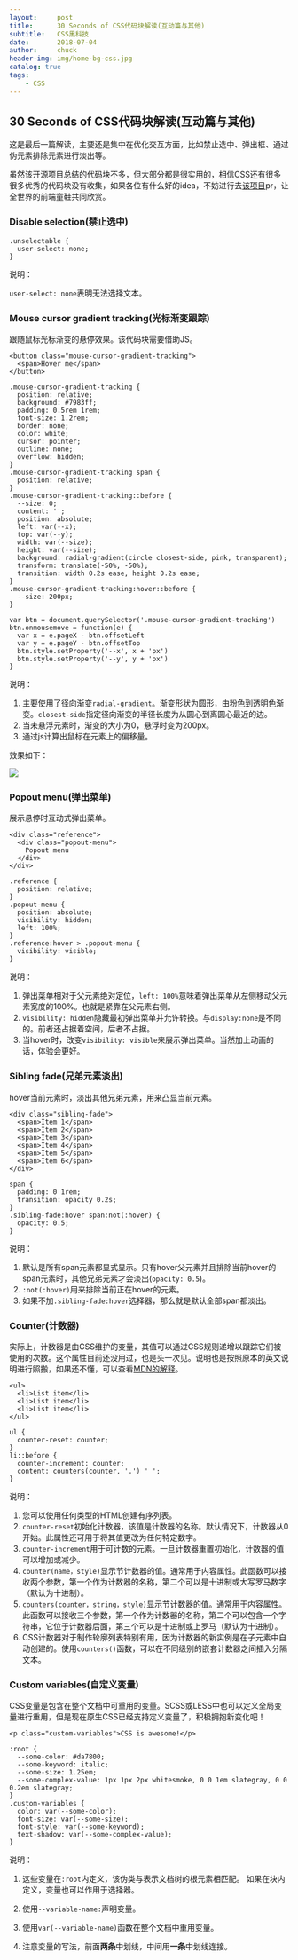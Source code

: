 ```yaml
---
layout:     post                   
title:      30 Seconds of CSS代码块解读(互动篇与其他)            
subtitle:   CSS黑科技
date:       2018-07-04
author:     chuck
header-img: img/home-bg-css.jpg
catalog: true                      
tags:                               
    - CSS
---
```


## 30 Seconds of CSS代码块解读(互动篇与其他)

这是最后一篇解读，主要还是集中在优化交互方面，比如禁止选中、弹出框、通过伪元素排除元素进行淡出等。

虽然该开源项目总结的代码块不多，但大部分都是很实用的，相信CSS还有很多很多优秀的代码块没有收集，如果各位有什么好的idea，不妨进行去[该项目](https://github.com/atomiks/30-seconds-of-css)pr，让全世界的前端童鞋共同欣赏。

### Disable selection(禁止选中)


```
.unselectable {
  user-select: none;
}
```
说明：

`user-select: none`表明无法选择文本。

### Mouse cursor gradient tracking(光标渐变跟踪)

跟随鼠标光标渐变的悬停效果。该代码块需要借助JS。

```
<button class="mouse-cursor-gradient-tracking">
  <span>Hover me</span>
</button>
```

```
.mouse-cursor-gradient-tracking {
  position: relative;
  background: #7983ff;
  padding: 0.5rem 1rem;
  font-size: 1.2rem;
  border: none;
  color: white;
  cursor: pointer;
  outline: none;
  overflow: hidden;
}
.mouse-cursor-gradient-tracking span {
  position: relative;
}
.mouse-cursor-gradient-tracking::before {
  --size: 0;
  content: '';
  position: absolute;
  left: var(--x);
  top: var(--y);
  width: var(--size);
  height: var(--size);
  background: radial-gradient(circle closest-side, pink, transparent);
  transform: translate(-50%, -50%);
  transition: width 0.2s ease, height 0.2s ease;
}
.mouse-cursor-gradient-tracking:hover::before {
  --size: 200px;
}
```

```
var btn = document.querySelector('.mouse-cursor-gradient-tracking')
btn.onmousemove = function(e) {
  var x = e.pageX - btn.offsetLeft
  var y = e.pageY - btn.offsetTop
  btn.style.setProperty('--x', x + 'px')
  btn.style.setProperty('--y', y + 'px')
}
```

说明：

1. 主要使用了径向渐变`radial-gradient`。渐变形状为圆形，由粉色到透明色渐变。`closest-side`指定径向渐变的半径长度为从圆心到离圆心最近的边。
2. 当未悬浮元素时，渐变的大小为0，悬浮时变为200px。
3. 通过js计算出鼠标在元素上的偏移量。

效果如下：

![](https://ws2.sinaimg.cn/large/006tKfTcly1fss482d5z5g303z02swg6.gif)

### Popout menu(弹出菜单)

展示悬停时互动式弹出菜单。


```
<div class="reference">
  <div class="popout-menu">
    Popout menu
  </div>
</div>
```

```
.reference {
  position: relative;
}
.popout-menu {
  position: absolute;
  visibility: hidden;
  left: 100%;
}
.reference:hover > .popout-menu {
  visibility: visible;
}
```

说明：

1. 弹出菜单相对于父元素绝对定位，`left: 100%`意味着弹出菜单从左侧移动父元素宽度的100%。也就是紧靠在父元素右侧。
2. `visibility: hidden`隐藏最初弹出菜单并允许转换。与`display:none`是不同的。前者还占据着空间，后者不占据。
3. 当hover时，改变`visibility: visible`来展示弹出菜单。当然加上动画的话，体验会更好。

### Sibling fade(兄弟元素淡出)

hover当前元素时，淡出其他兄弟元素，用来凸显当前元素。

```
<div class="sibling-fade">
  <span>Item 1</span>
  <span>Item 2</span>
  <span>Item 3</span>
  <span>Item 4</span>
  <span>Item 5</span>
  <span>Item 6</span>
</div>
```


```
span {
  padding: 0 1rem;
  transition: opacity 0.2s;
}
.sibling-fade:hover span:not(:hover) {
  opacity: 0.5;
}
```
说明：

1. 默认是所有span元素都显式显示。只有hover父元素并且排除当前hover的span元素时，其他兄弟元素才会淡出(`opacity: 0.5`)。
2. `:not(:hover)`用来排除当前正在hover的元素。
3. 如果不加`.sibling-fade:hover`选择器，那么就是默认全部span都淡出。

### Counter(计数器)

实际上，计数器是由CSS维护的变量，其值可以通过CSS规则递增以跟踪它们被使用的次数。这个属性目前还没用过，也是头一次见。说明也是按照原本的英文说明进行照搬，如果还不懂，可以查看[MDN的解释](https://developer.mozilla.org/en-US/docs/Web/CSS/CSS_Counter_Styles)。

```
<ul>
  <li>List item</li>
  <li>List item</li>
  <li>List item</li>
</ul>
```

```
ul {
  counter-reset: counter;
}
li::before {
  counter-increment: counter;
  content: counters(counter, '.') ' ';
}
```

说明：

1. 您可以使用任何类型的HTML创建有序列表。
2. `counter-reset`初始化计数器，该值是计数器的名称。默认情况下，计数器从0开始。此属性还可用于将其值更改为任何特定数字。
3. `counter-increment`用于可计数的元素。一旦计数器重置初始化，计数器的值可以增加或减少。
4. `counter(name，style)`显示节计数器的值。通常用于内容属性。此函数可以接收两个参数，第一个作为计数器的名称，第二个可以是十进制或大写罗马数字（默认为十进制）。
5. `counters(counter，string，style)`显示节计数器的值。通常用于内容属性。此函数可以接收三个参数，第一个作为计数器的名称，第二个可以包含一个字符串，它位于计数器后面，第三个可以是十进制或上罗马（默认为十进制）。
6. CSS计数器对于制作轮廓列表特别有用，因为计数器的新实例是在子元素中自动创建的。使用`counters()`函数，可以在不同级别的嵌套计数器之间插入分隔文本。


### Custom variables(自定义变量)

CSS变量是包含在整个文档中可重用的变量。SCSS或LESS中也可以定义全局变量进行重用，但是现在原生CSS已经支持定义变量了，积极拥抱新变化吧！


```
<p class="custom-variables">CSS is awesome!</p>
```

```
:root {
  --some-color: #da7800;
  --some-keyword: italic;
  --some-size: 1.25em;
  --some-complex-value: 1px 1px 2px whitesmoke, 0 0 1em slategray, 0 0 0.2em slategray;
}
.custom-variables {
  color: var(--some-color);
  font-size: var(--some-size);
  font-style: var(--some-keyword);
  text-shadow: var(--some-complex-value);
}
```
说明：

1. 这些变量在`:root`内定义，该伪类与表示文档树的根元素相匹配。 如果在块内定义，变量也可以作用于选择器。

2. 使用`--variable-name:`声明变量。

3. 使用`var(--variable-name)`函数在整个文档中重用变量。
4. 注意变量的写法，前面**两条**中划线，中间用**一条**中划线连接。

